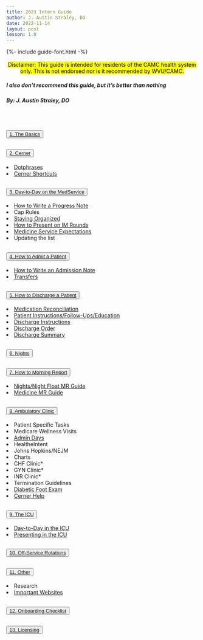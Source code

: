 ```yaml
---
title: 2023 Intern Guide
author: J. Austin Straley, DO
date: 2022-11-14
layout: post
lesson: 1.0
---
```


<html>
  <head>
    {%- include guide-font.html -%}
  </head>
  <body>
    <div>
      <br>
      <center><mark>
        Disclaimer: This guide is intended for residents of the CAMC health system only. This is not endorsed nor is it recommended by WVU/CAMC.
        </mark></center>
      <h5><i><strong>
        I also don’t recommend this guide, but it’s better than nothing
        </strong></i></h5>
      <h5>
        By: J. Austin Straley, DO
        </h5>
      <br>
      </div>
    <div class="accordion" id="accordionPanelsStayOpenExample">
      <div class="accordion-item">
        <h2 class="accordion-header" id="panelsStayOpen-headingOne">
          <button class="accordion-button collapsed" type="button" data-bs-toggle="collapse" data-bs-target="#panelsStayOpen-collapseOne" aria-expanded="false" aria-controls="panelsStayOpen-collapseOne">
            <a href="/feed/internguidepages/1.1-basics/">1. The Basics</a>
          </button>
        </h2>
      </div>
      <div class="accordion-item">
        <h2 class="accordion-header" id="panelsStayOpen-headingTwo">
          <button class="accordion-button collapsed" type="button" data-bs-toggle="collapse" data-bs-target="#panelsStayOpen-collapseTwo" aria-expanded="false" aria-controls="panelsStayOpen-collapseTwo">
            <a href="/feed/internguidepages/1.2-cerner/">2. Cerner</a>
          </button>
        </h2>
        <div id="panelsStayOpen-collapseTwo" class="accordion-collapse collapse" aria-labelledby="panelsStayOpen-headingTwo">
          <div class="accordion-body">
            <li><span><a href="/feed/internguidepages/1.2.1-dotphrases">Dotphrases</a></span></li>
            <li><span><a href="/feed/internguidepages/1.2.2-cerner-shortcuts">Cerner Shortcuts</a></span></li>
          </div>
        </div>
      </div>
      <div class="accordion-item">
        <h2 class="accordion-header" id="panelsStayOpen-headingThree">
          <button class="accordion-button collapsed" type="button" data-bs-toggle="collapse" data-bs-target="#panelsStayOpen-collapseThree" aria-expanded="false" aria-controls="panelsStayOpen-collapseThree">
            <a href="/feed/internguidepages/1.3-day-to-day-on-medservice/">3. Day-to-Day on the MedService</a>
          </button>
        </h2>
        <div id="panelsStayOpen-collapseThree" class="accordion-collapse collapse" aria-labelledby="panelsStayOpen-headingThree">
          <div class="accordion-body">
            <li><span><a href="/feed/internguidepages/1.3.1-how-to-progress-note">How to Write a Progress Note</a></span></li>
            <li><span>Cap Rules</span></li>
            <li><span><a href="/feed/internguidepages/1.3.3-staying-organized">Staying Organized</a></span></li>
            <li><span><a href="/feed/internguidepages/1.3.4-how-to-present">How to Present on IM Rounds</a></span></li>
            <li><span><a href="/feed/internguidepages/1.3.5-team-expectations">Medicine Service Expectations</a></span></li>
            <li><span>Updating the list</span></li>
          </div>
        </div>
      </div>
        <div class="accordion-item">
        <h2 class="accordion-header" id="panelsStayOpen-headingFour">
          <button class="accordion-button collapsed" type="button" data-bs-toggle="collapse" data-bs-target="#panelsStayOpen-collapseFour" aria-expanded="false" aria-controls="panelsStayOpen-collapseFour">
            <a href="/feed/internguidepages/1.4-how-to-admit/">4. How to Admit a Patient</a>
          </button>
        </h2>
        <div id="panelsStayOpen-collapseFour" class="accordion-collapse collapse" aria-labelledby="panelsStayOpen-headingFour">
          <div class="accordion-body">
            <li><span><a href="feed/internguidepages/1.4.1-how-to-write-admit-note">How to Write an Admission Note</a></span></li>
            <li><span><a href="feed/internguidepages/1.4.2-transfers.html">Transfers</a></span></li>
          </div>
        </div>
      </div>
        <div class="accordion-item">
        <h2 class="accordion-header" id="panelsStayOpen-headingFive">
          <button class="accordion-button collapsed" type="button" data-bs-toggle="collapse" data-bs-target="#panelsStayOpen-collapseFive" aria-expanded="false" aria-controls="panelsStayOpen-collapseFive">
            <a href="/feed/internguidepages/1.5-how-to-discharge/">5. How to Discharge a Patient</a>
          </button>
        </h2>
        <div id="panelsStayOpen-collapseFive" class="accordion-collapse collapse" aria-labelledby="panelsStayOpen-headingFive">
          <div class="accordion-body">
            <li><span><a href="feed/internguidepages/1.5.1-medrec.html">Medication Reconciliation</a></span></li>
            <li><span><a href="feed/internguidepages/1.5.2-patient-instructions.html">Patient Instructions/Follow-Ups/Education</a></span></li>
            <li><span><a href="feed/internguidepages/1.5.3-discharge-instructions.html">Discharge Instructions</a></span></li>
            <li><span><a href="feed/internguidepages/1.5.4-discharge-order.html">Discharge Order</a></span></li>
            <li><span><a href="feed/internguidepages/1.5.5-discharge-summary.html">Discharge Summary</a></span></li>
          </div>
        </div>
      </div>
        <div class="accordion-item">
        <h2 class="accordion-header" id="panelsStayOpen-headingSix">
          <button class="accordion-button collapsed" type="button" data-bs-toggle="collapse" data-bs-target="#panelsStayOpen-collapseSix" aria-expanded="false" aria-controls="panelsStayOpen-collapseSix">
            <a href="/feed/internguidepages/1.6-nights/">6. Nights</a>
          </button>
        </h2>
        <div id="panelsStayOpen-collapseSix" class="accordion-collapse collapse" aria-labelledby="panelsStayOpen-headingSix">
          <div class="accordion-body">
          </div>
        </div>
      </div>
        <div class="accordion-item">
        <h2 class="accordion-header" id="panelsStayOpen-headingSeven">
          <button class="accordion-button collapsed" type="button" data-bs-toggle="collapse" data-bs-target="#panelsStayOpen-collapseSeven" aria-expanded="false" aria-controls="panelsStayOpen-collapseSeven">
            <a href="/feed/internguidepages/1.7-how-to-morning-report">7. How to Morning Report</a>
          </button>
        </h2>
        <div id="panelsStayOpen-collapseSeven" class="accordion-collapse collapse" aria-labelledby="panelsStayOpen-headingSeven">
          <div class="accordion-body">
            <li><span><a href="feed/internguidepages/1.7.1-nights-mr-guide.html">Nights/Night Float MR Guide</a></span></li>
            <li><span><a href="eed/internguidepages/1.7.2-medicine-mr-guide.html">Medicine MR Guide</a></span></li>
          </div>
        </div>
      </div>
        <div class="accordion-item">
        <h2 class="accordion-header" id="panelsStayOpen-headingEight">
          <button class="accordion-button collapsed" type="button" data-bs-toggle="collapse" data-bs-target="#panelsStayOpen-collapseEight" aria-expanded="false" aria-controls="panelsStayOpen-collapseEight">
            <a href="/feed/internguidepages/1.8-ambulatory-clinic/">8. Ambulatory Clinic</a>
          </button>
        </h2>
        <div id="panelsStayOpen-collapseEight" class="accordion-collapse collapse" aria-labelledby="panelsStayOpen-headingEight">
          <div class="accordion-body">
            <li><span>Patient Specific Tasks</span></li>
            <li><span>Medicare Wellness Visits</span></li>
            <li><span><a href="feed/internguidepages/1.8.3-admin-days.html">Admin Days</a></span></li>
            <li><span>HealtheIntent</span></li>
            <li><span>Johns Hopkins/NEJM</span></li>
            <li><span>Charts</span></li>
            <li><span>CHF Clinic*</span></li>
            <li><span>GYN Clinic*</span></li>
            <li><span>INR Clinic*</span></li>
            <li><span>Termination Guidelines</span></li>
            <li><span><a href="feed/internguidepages/1.8.11-diabetic-foot-exam.html">Diabetic Foot Exam</a></span></li>
            <li><span><a href="feed/internguidepages/1.8.12-cerner-help.html">Cerner Help</a></span></li>
          </div>
        </div>
      </div>
        <div class="accordion-item">
        <h2 class="accordion-header" id="panelsStayOpen-headingNine">
          <button class="accordion-button collapsed" type="button" data-bs-toggle="collapse" data-bs-target="#panelsStayOpen-collapseNine" aria-expanded="false" aria-controls="panelsStayOpen-collapseNine">
            <a href="/feed/internguidepages/1.9-the-icu/">9. The ICU</a>
          </button>
        </h2>
        <div id="panelsStayOpen-collapseNine" class="accordion-collapse collapse" aria-labelledby="panelsStayOpen-headingNine">
          <div class="accordion-body">
            <li><span><a href="feed/internguidepages/1.9.1-day-to-day-icu.html">Day-to-Day in the ICU</a></span></li>
            <li><span><a href="feed/internguidepages/1.9.2-icu-presentations.html">Presenting in the ICU</a></span></li>
          </div>
        </div>
      </div>
        <div class="accordion-item">
        <h2 class="accordion-header" id="panelsStayOpen-headingTen">
          <button class="accordion-button collapsed" type="button" data-bs-toggle="collapse" data-bs-target="#panelsStayOpen-collapseTen" aria-expanded="false" aria-controls="panelsStayOpen-collapseTen">
            <a href="/feed/internguidepages/1.10-offservice/">10. Off-Service Rotations</a>
          </button>
        </h2>
        <div id="panelsStayOpen-collapseTen" class="accordion-collapse collapse" aria-labelledby="panelsStayOpen-headingTen">
          <div class="accordion-body">
          </div>
        </div>
      </div>
        <div class="accordion-item">
        <h2 class="accordion-header" id="panelsStayOpen-headingEleven">
          <button class="accordion-button collapsed" type="button" data-bs-toggle="collapse" data-bs-target="#panelsStayOpen-collapseEleven" aria-expanded="false" aria-controls="panelsStayOpen-collapseEleven">
                    <a href="/feed/internguidepages/1.11-other/">11. Other</a>
          </button>
        </h2>
        <div id="panelsStayOpen-collapseEleven" class="accordion-collapse collapse" aria-labelledby="panelsStayOpen-headingEleven">
          <div class="accordion-body">
            <li><span>Research</span></li>
            <li><span><a href="feed/internguidepages/1.11.3-important-websites.html">Important Websites</a></span></li>
          </div>
        </div>
      </div>
        <div class="accordion-item">
        <h2 class="accordion-header" id="panelsStayOpen-headingTwelve">
          <button class="accordion-button collapsed" type="button" data-bs-toggle="collapse" data-bs-target="#panelsStayOpen-collapseTwelve" aria-expanded="false" aria-controls="panelsStayOpen-collapseTwelve">
                    <a href="/feed/internguidepages/1.12-onboarding-checklist/">12. Onboarding Checklist</a>
          </button>
        </h2>
        <div id="panelsStayOpen-collapseTwelve" class="accordion-collapse collapse" aria-labelledby="panelsStayOpen-headingTwelve">
          <div class="accordion-body">
          </div>
        </div>
      </div>
        <div class="accordion-item">
        <h2 class="accordion-header" id="panelsStayOpen-headingThirteen">
          <button class="accordion-button collapsed" type="button" data-bs-toggle="collapse" data-bs-target="#panelsStayOpen-collapseThirteen" aria-expanded="false" aria-controls="panelsStayOpen-collapseThirteen">
                    <a href="/feed/internguidepages/1.13-licensing/">13. Licensing</a>
          </button>
        </h2>
        <div id="panelsStayOpen-collapseThirteen" class="accordion-collapse collapse" aria-labelledby="panelsStayOpen-headingThirteen">
          <div class="accordion-body">
          </div>
        </div>
      </div>
    </div>
    </body>
  <footer style="background:transparent;">
    <br>
    <br>
    <br>
    </footer>
</html>